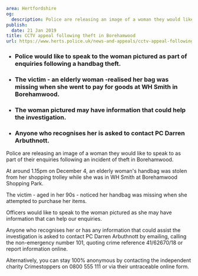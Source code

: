 ```yaml
area: Hertfordshire
og:
  description: Police are releasing an image of a woman they would like to speak to as part of their enquiries following an incident of theft in Borehamwood.
publish:
  date: 21 Jan 2019
title: CCTV appeal following theft in Borehamwood
url: https://www.herts.police.uk/news-and-appeals/cctv-appeal-following-theft-in-borehamwood-2410j
```

* ### Police would like to speak to the woman pictured as part of enquiries following a handbag theft.

 * ### The victim - an elderly woman -realised her bag was missing when she went to pay for goods at WH Smith in Borehamwood.

 * ### The woman pictured may have information that could help the investigation.

 * ### Anyone who recognises her is asked to contact PC Darren Arbuthnott.

Police are releasing an image of a woman they would like to speak to as part of their enquiries following an incident of theft in Borehamwood.

At around 1.15pm on December 4, an elderly woman's handbag was stolen from her shopping trolley while she was in WH Smith at Borehamwood Shopping Park.

The victim - aged in her 90s - noticed her handbag was missing when she attempted to purchase her items.

Officers would like to speak to the woman pictured as she may have information that can help our enquiries.

Anyone who recognises her or has any information that could assist the investigation is asked to contact PC Darren Arbuthnott by emailing, calling the non-emergency number 101, quoting crime reference 41/62670/18 or report information online.

Alternatively, you can stay 100% anonymous by contacting the independent charity Crimestoppers on 0800 555 111 or via their untraceable online form.
